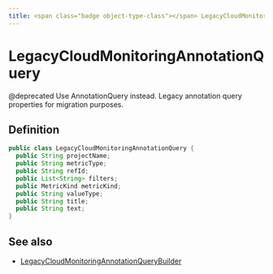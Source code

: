 ```yaml
---
title: <span class="badge object-type-class"></span> LegacyCloudMonitoringAnnotationQuery
---
```

# <span class="badge object-type-class"></span> LegacyCloudMonitoringAnnotationQuery

@deprecated Use AnnotationQuery instead. Legacy annotation query properties for migration purposes.

## Definition

```java
public class LegacyCloudMonitoringAnnotationQuery {
  public String projectName;
  public String metricType;
  public String refId;
  public List<String> filters;
  public MetricKind metricKind;
  public String valueType;
  public String title;
  public String text;
}
```
## See also

 * <span class="badge builder"></span> [LegacyCloudMonitoringAnnotationQueryBuilder](./builder-LegacyCloudMonitoringAnnotationQueryBuilder.md)
